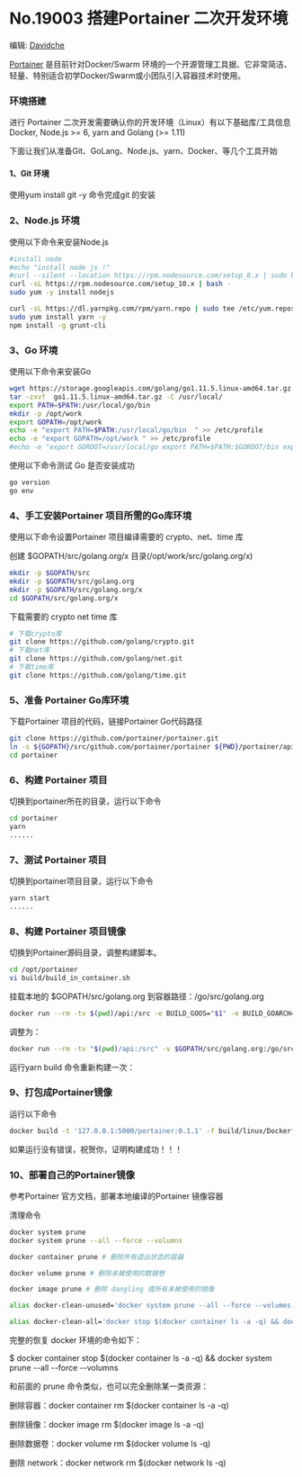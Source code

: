 # No.19003 **搭建Portainer 二次开发环境**

编辑: [Davidche](mail:davidche@outlook.com)

[Portainer](https://portainer.io/) 是目前针对Docker/Swarm  环境的一个开源管理工具据、它非常简洁、轻量、特别适合初学Docker/Swarm或小团队引入容器技术时使用。

### 环境搭建
进行 Portainer 二次开发需要确认你的开发环境（Linux）有以下基础库/工具信息
Docker, Node.js >= 6, yarn and Golang (>= 1.11)
 
下面让我们从准备Git、GoLang、Node.js、yarn、Docker、等几个工具开始

#### 1、Git 环境

使用yum install git -y 命令完成git 的安装

### 2、Node.js 环境

使用以下命令来安装Node.js 

```bash
#install node
#echo "install node js !"
#curl --silent --location https://rpm.nodesource.com/setup_8.x | sudo bash -
curl -sL https://rpm.nodesource.com/setup_10.x | bash -
sudo yum -y install nodejs

curl -sL https://dl.yarnpkg.com/rpm/yarn.repo | sudo tee /etc/yum.repos.d/yarn.repo
sudo yum install yarn -y
npm install -g grunt-cli
```

### 3、Go 环境

使用以下命令来安装Go

```bash
wget https://storage.googleapis.com/golang/go1.11.5.linux-amd64.tar.gz
tar -zxvf  go1.11.5.linux-amd64.tar.gz -C /usr/local/
export PATH=$PATH:/usr/local/go/bin
mkdir -p /opt/work
export GOPATH=/opt/work 
echo -e "export PATH=$PATH:/usr/local/go/bin  " >> /etc/profile
echo -e "export GOPATH=/opt/work " >> /etc/profile
#echo -e "export GOROOT=/usr/local/go export PATH=$PATH:$GOROOT/bin export GOPATH=/usr/local/go" >> /etc/profile
```

使用以下命令测试 Go  是否安装成功

```bash
go version
go env
```

### 4、手工安装Portainer 项目所需的Go库环境

使用以下命令设置Portainer 项目编译需要的 crypto、net、time 库

创建 $GOPATH/src/golang.org/x  目录(/opt/work/src/golang.org/x)

```bash
mkdir -p $GOPATH/src
mkdir -p $GOPATH/src/golang.org
mkdir -p $GOPATH/src/golang.org/x 
cd $GOPATH/src/golang.org/x 
```

下载需要的 crypto net time 库

```bash
# 下载crypto库
git clone https://github.com/golang/crypto.git
# 下载net库
git clone https://github.com/golang/net.git
# 下载time库
git clone https://github.com/golang/time.git
```

### 5、准备 Portainer Go库环境

下载Portainer 项目的代码，链接Portainer Go代码路径

```bash
git clone https://github.com/portainer/portainer.git
ln -s ${GOPATH}/src/github.com/portainer/portainer ${PWD}/portainer/api
cd portainer
```

### 6、构建 Portainer 项目

切换到portainer所在的目录，运行以下命令

```bash
cd portainer
yarn
......

```

### 7、测试 Portainer 项目

切换到portainer项目目录，运行以下命令

```bash
yarn start
......

```

### 8、构建 Portainer 项目镜像

切换到Portainer源码目录，调整构建脚本。

```bash
cd /opt/portainer
vi build/build_in_container.sh
```

挂载本地的 $GOPATH/src/golang.org 到容器路径：/go/src/golang.org

```bash
docker run --rm -tv $(pwd)/api:/src -e BUILD_GOOS="$1" -e BUILD_GOARCH="$2" portainer/golang-builder:cross-platform /src/cmd/portainer
```

调整为：

```bash
docker run --rm -tv "$(pwd)/api:/src" -v $GOPATH/src/golang.org:/go/src/golang.org -e BUILD_GOOS="$1" -e BUILD_GOARCH="$2" portainer/golang-builder:cross-platform /src/cmd/portainer
```

运行yarn build 命令重新构建一次：

### 9、打包成Portainer镜像

运行以下命令

```bash
docker build -t '127.0.0.1:5000/portainer:0.1.1' -f build/linux/Dockerfile .
```

如果运行没有错误，祝贺你，证明构建成功！！！

### 10、部署自己的Portainer镜像

参考Portainer 官方文档，部署本地编译的Portainer 镜像容器

清理命令

```bash
docker system prune
docker system prune --all --force --volumns

docker container prune # 删除所有退出状态的容器

docker volume prune # 删除未被使用的数据卷

docker image prune # 删除 dangling 或所有未被使用的镜像

alias docker-clean-unused='docker system prune --all --force --volumes'

alias docker-clean-all='docker stop $(docker container ls -a -q) && docker system prune --all --force --volumes'

```

完整的恢复 docker 环境的命令如下：

$ docker container stop $(docker container ls -a -q) && docker system prune --all --force --volumns

和前面的 prune 命令类似，也可以完全删除某一类资源：

删除容器：docker container rm $(docker container ls -a -q)

删除镜像：docker image rm $(docker image ls -a -q)

删除数据卷：docker volume rm $(docker volume ls -q)

删除 network：docker network rm $(docker network ls -q)
